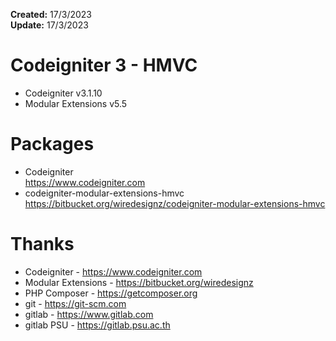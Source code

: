 <b>Created:</b> 17/3/2023<br>
<b>Update:</b> 17/3/2023<br>

# Codeigniter 3 - HMVC
- Codeigniter v3.1.10  
- Modular Extensions v5.5  

# Packages
- Codeigniter  
https://www.codeigniter.com
- codeigniter-modular-extensions-hmvc  
https://bitbucket.org/wiredesignz/codeigniter-modular-extensions-hmvc

# Thanks
- Codeigniter - https://www.codeigniter.com
- Modular Extensions - https://bitbucket.org/wiredesignz
- PHP Composer - https://getcomposer.org
- git - https://git-scm.com
- gitlab - https://www.gitlab.com
- gitlab PSU - https://gitlab.psu.ac.th